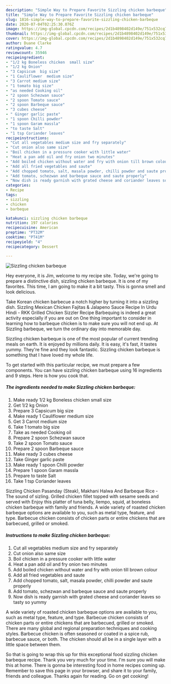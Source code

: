 ```yaml
---
description: "Simple Way to Prepare Favorite Sizzling chicken barbeque"
title: "Simple Way to Prepare Favorite Sizzling chicken barbeque"
slug: 1816-simple-way-to-prepare-favorite-sizzling-chicken-barbeque
date: 2020-07-04T02:25:30.076Z
image: https://img-global.cpcdn.com/recipes/2d1b4898402d149e/751x532cq70/sizzling-chicken-barbeque-recipe-main-photo.jpg
thumbnail: https://img-global.cpcdn.com/recipes/2d1b4898402d149e/751x532cq70/sizzling-chicken-barbeque-recipe-main-photo.jpg
cover: https://img-global.cpcdn.com/recipes/2d1b4898402d149e/751x532cq70/sizzling-chicken-barbeque-recipe-main-photo.jpg
author: Duane Clarke
ratingvalue: 4.7
reviewcount: 35946
recipeingredient:
- "1/2 kg Boneless chicken  small size"
- "1/2 kg Onion"
- "3 Capsicum  big size"
- "1 Cauliflower  medium size"
- "3 Carrot medium size"
- "1 tomato big size"
- "as needed Cooking oil"
- "2 spoon Schezwan sauce"
- "2 spoon Tomato sauce"
- "2 spoon Barbeque sauce"
- "3 cubes cheese"
- " Ginger garlic paste"
- "1 spoon Chilli powder"
- "1 spoon Garam massla"
- "to taste Salt"
- "1 tsp Coriander leaves"
recipeinstructions:
- "Cut all vegetables medium size and fry separately"
- "Cut onion also same size"
- "Boil chicken in a pressure cooker with little water"
- "Heat a pan add oil and fry onion two minutes"
- "Add boiled chicken without water and fry with onion till brown colour"
- "Add all fried vegetables and saute"
- "Add chopped tomato, salt, masala powder, chilli powder and saute properly"
- "Add tomato, schezwan and barbeque sauce and saute properly"
- "Now dish is ready garnish with grated cheese and coriander leaves so tasty so yummy"
categories:
- Recipe
tags:
- sizzling
- chicken
- barbeque

katakunci: sizzling chicken barbeque 
nutrition: 197 calories
recipecuisine: American
preptime: "PT32M"
cooktime: "PT41M"
recipeyield: "4"
recipecategory: Dessert

---
```



![Sizzling chicken barbeque](https://img-global.cpcdn.com/recipes/2d1b4898402d149e/751x532cq70/sizzling-chicken-barbeque-recipe-main-photo.jpg)

Hey everyone, it is Jim, welcome to my recipe site. Today, we're going to prepare a distinctive dish, sizzling chicken barbeque. It is one of my favorites. This time, I am going to make it a bit tasty. This is gonna smell and look delicious.

Take Korean chicken barbecue a notch higher by turning it into a sizzling dish. Sizzling Mexican Chicken Fajitas &amp; Jalapeno Sauce Recipe In Urdu Hindi - RKK Grilled Chicken Sizzler Recipe Barbequing is indeed a great activity especially if you are out on One thing important to consider in learning how to barbeque chicken is to make sure you will not end up. At Sizzling barbeque, we turn the ordinary day into memorable day.

Sizzling chicken barbeque is one of the most popular of current trending meals on earth. It is enjoyed by millions daily. It is easy, it's fast, it tastes yummy. They're fine and they look fantastic. Sizzling chicken barbeque is something that I have loved my whole life.


To get started with this particular recipe, we must prepare a few components. You can have sizzling chicken barbeque using 16 ingredients and 9 steps. Here is how you cook that.

<!--inarticleads1-->

##### The ingredients needed to make Sizzling chicken barbeque:

1. Make ready 1/2 kg Boneless chicken  small size
1. Get 1/2 kg Onion
1. Prepare 3 Capsicum  big size
1. Make ready 1 Cauliflower  medium size
1. Get 3 Carrot medium size
1. Take 1 tomato big size
1. Take as needed Cooking oil
1. Prepare 2 spoon Schezwan sauce
1. Take 2 spoon Tomato sauce
1. Prepare 2 spoon Barbeque sauce
1. Make ready 3 cubes cheese
1. Take  Ginger garlic paste
1. Make ready 1 spoon Chilli powder
1. Prepare 1 spoon Garam massla
1. Prepare to taste Salt
1. Take 1 tsp Coriander leaves


Sizzling Chicken Pasanday (Steak), Makhani Halwa And Barbeque Rice - The sound of sizling. Grilled chicken fillet topped with sesame seeds and served with Enjoy this platter of tuna belly, liempo, squid, at boneless chicken barbeque with family and friends. A wide variety of roasted chicken barbeque options are available to you, such as metal type, feature, and type. Barbecue chicken consists of chicken parts or entire chickens that are barbecued, grilled or smoked. 

<!--inarticleads2-->

##### Instructions to make Sizzling chicken barbeque:

1. Cut all vegetables medium size and fry separately
1. Cut onion also same size
1. Boil chicken in a pressure cooker with little water
1. Heat a pan add oil and fry onion two minutes
1. Add boiled chicken without water and fry with onion till brown colour
1. Add all fried vegetables and saute
1. Add chopped tomato, salt, masala powder, chilli powder and saute properly
1. Add tomato, schezwan and barbeque sauce and saute properly
1. Now dish is ready garnish with grated cheese and coriander leaves so tasty so yummy


A wide variety of roasted chicken barbeque options are available to you, such as metal type, feature, and type. Barbecue chicken consists of chicken parts or entire chickens that are barbecued, grilled or smoked. There are many global and regional preparation techniques and cooking styles. Barbecue chicken is often seasoned or coated in a spice rub, barbecue sauce, or both. The chicken should all be in a single layer with a little space between them. 

So that is going to wrap this up for this exceptional food sizzling chicken barbeque recipe. Thank you very much for your time. I'm sure you will make this at home. There is gonna be interesting food in home recipes coming up. Remember to save this page in your browser, and share it to your family, friends and colleague. Thanks again for reading. Go on get cooking!
